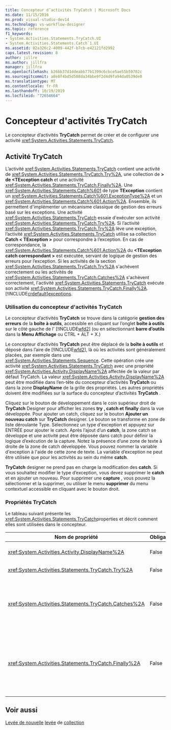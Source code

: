 ```yaml
---
title: Concepteur d’activités TryCatch | Microsoft Docs
ms.date: 11/15/2016
ms.prod: visual-studio-dev14
ms.technology: vs-workflow-designer
ms.topic: reference
f1_keywords:
- System.Activities.Statements.TryCatch.UI
- System.Activities.Statements.Catch`1.UI
ms.assetid: 02a326c2-4009-442f-b7cb-e42121fd2992
caps.latest.revision: 8
author: jillre
ms.author: jillfra
manager: jillfra
ms.openlocfilehash: b26bb37d1ddeabb77b1399c6cbce5ae55b59702c
ms.sourcegitcommit: a8e8f4bd5d508da34bbe9f2d4d9fa94da0539de0
ms.translationtype: MT
ms.contentlocale: fr-FR
ms.lasthandoff: 10/19/2019
ms.locfileid: "72654664"
---
```

# <a name="trycatch-activity-designer"></a>Concepteur d'activités TryCatch
Le concepteur d’activités **TryCatch** permet de créer et de configurer une activité <xref:System.Activities.Statements.TryCatch>.

## <a name="the-trycatch-activity"></a>Activité TryCatch
 L’activité <xref:System.Activities.Statements.TryCatch> contient une activité de <xref:System.Activities.Statements.TryCatch.Try%2A>, une collection de **> de \<TException catch** et une activité <xref:System.Activities.Statements.TryCatch.Finally%2A>. Une <xref:System.Activities.Statements.Catch%601> de type **TException** contient un <xref:System.Activities.Statements.Catch%601.ExceptionType%2A> et un <xref:System.Activities.Statements.Catch%601.Action%2A>. Ensemble, ils permettent d'implémenter un mécanisme classique de gestion des erreurs basé sur les exceptions. Une activité <xref:System.Activities.Statements.TryCatch> essaie d'exécuter son activité <xref:System.Activities.Statements.TryCatch.Try%2A>. Si l’activité <xref:System.Activities.Statements.TryCatch.Try%2A> lève une exception, l’activité <xref:System.Activities.Statements.TryCatch> utilise sa collection **Catch < TException \>** pour correspondre à l’exception. En cas de correspondance, la <xref:System.Activities.Statements.Catch%601.Action%2A> du **\<TException catch correspondant >** est exécutée, servant de logique de gestion des erreurs pour l’exception. Si les activités de la section <xref:System.Activities.Statements.TryCatch.Try%2A> s'achèvent correctement ou les activités de <xref:System.Activities.Statements.TryCatch.Catches%2A> s'achèvent correctement, l'activité <xref:System.Activities.Statements.TryCatch> exécute son activité <xref:System.Activities.Statements.TryCatch.Finally%2A>. [!INCLUDE[crdefault](../includes/crdefault-md.md)][exceptions](https://msdn.microsoft.com/library/065205cc-52dd-4f30-9578-b17d8d113136).

### <a name="using-the-trycatch-activity-designer"></a>Utilisation du concepteur d'activités TryCatch
 Le concepteur d’activités **TryCatch** se trouve dans la catégorie **gestion des erreurs** de la **boîte à outils**, accessible en cliquant sur l’onglet **boîte à outils** sur le côté gauche de l' [!INCLUDE[wfd2](../includes/wfd2-md.md)] (ou en sélectionnant **barre d’outils** dans la  **Menu Affichage** ou CTRL + ALT + X.)

 Le concepteur d’activités **TryCatch** peut être déplacé de la **boîte à outils** et déposé dans l’aire de [!INCLUDE[wfd2](../includes/wfd2-md.md)], là où les activités sont généralement placées, par exemple dans une <xref:System.Activities.Statements.Sequence>. Cette opération crée une activité <xref:System.Activities.Statements.TryCatch> avec une propriété <xref:System.Activities.Activity.DisplayName%2A> affectée de la valeur par défaut TryCatch. La valeur <xref:System.Activities.Activity.DisplayName%2A> peut être modifiée dans l’en-tête du concepteur d’activités **TryCatch** ou dans la zone **DisplayName** de la grille des propriétés. Les autres propriétés doivent être modifiées sur la surface du concepteur d’activités **TryCatch** .

 Cliquez sur le bouton de développement dans le coin supérieur droit de **TryCatch** Designer pour afficher les zones **try** **, catch et** **finally** dans la vue développée. Pour ajouter un catch, cliquez sur le bouton **Ajouter un nouveau catch** sur **TryCatch** designer. Le bouton se transforme en zone de liste déroulante Type. Sélectionnez un type d'exception et appuyez sur ENTRÉE pour ajouter le catch. Après l’ajout d’un **catch**, la zone catch se développe et une activité peut être déposée dans catch pour définir la logique d’exécution de la capture. Notez la présence d’une zone de texte à droite de la zone de catch développée. Vous pouvez nommer la variable d'exception à l'aide de cette zone de texte. La variable d’exception ne peut être utilisée que pour les activités au sein du même **catch**.

 **TryCatch** designer ne prend pas en charge la modification des **catch**. Si vous souhaitez modifier le type d’exception, vous devez supprimer le **catch** et en ajouter un nouveau. Pour supprimer une **capture** , vous pouvez la sélectionner et la supprimer, ou utiliser le menu **supprimer** du menu contextuel accessible en cliquant avec le bouton droit.

### <a name="the-trycatch-properties"></a>Propriétés TryCatch
 Le tableau suivant présente les <xref:System.Activities.Statements.TryCatch>properties et décrit comment elles sont utilisées dans le concepteur.

|Nom de propriété|Obligatoire|Utilisation|
|-------------------|--------------|-----------|
|<xref:System.Activities.Activity.DisplayName%2A>|False|Spécifie le nom convivial facultatif de l'activité <xref:System.Activities.Statements.TryCatch>. TryCatch est la valeur par défaut.|
|<xref:System.Activities.Statements.TryCatch.Try%2A>|False|Première activité exécutée lorsque <xref:System.Activities.Statements.TryCatch> s'exécute.|
|<xref:System.Activities.Statements.TryCatch.Catches%2A>|False|Collection d’éléments **catch** à vérifier lorsque l’activité <xref:System.Activities.Statements.TryCatch.Try%2A> lève une exception.<br /><br /> Vous devez au moins ajouter une activité dans <xref:System.Activities.Statements.TryCatch.Catches%2A> ou une activité dans le bloc <xref:System.Activities.Statements.TryCatch.Finally%2A>.|
|<xref:System.Activities.Statements.TryCatch.Finally%2A>|False|Activité à exécuter lorsque l'exécution de <xref:System.Activities.Statements.TryCatch.Try%2A> et de toutes les activités nécessaires de la collection <xref:System.Activities.Statements.TryCatch.Catches%2A> est terminée.<br /><br /> Vous devez au moins ajouter une activité dans <xref:System.Activities.Statements.TryCatch.Catches%2A> ou une activité dans le bloc <xref:System.Activities.Statements.TryCatch.Finally%2A>.|

## <a name="see-also"></a>Voir aussi
 [Levée de nouvelle](../workflow-designer/throw-activity-designer.md) [levée](../workflow-designer/rethrow-activity-designer.md) de [collection](../workflow-designer/collection-activity-designers.md)